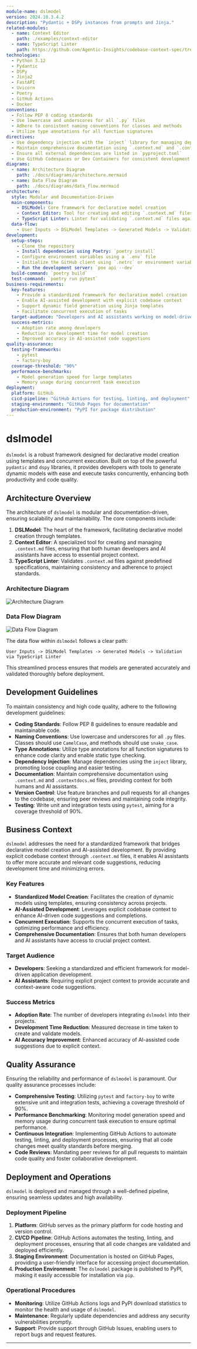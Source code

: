 ```yaml
---
module-name: dslmodel
version: 2024.10.3.4.2
description: "Pydantic + DSPy instances from prompts and Jinja."
related-modules:
  - name: Context Editor
    path: ./examples/context-editor
  - name: TypeScript Linter
    path: https://github.com/Agentic-Insights/codebase-context-spec/tree/main/linters/typescript
technologies:
  - Python 3.12
  - Pydantic
  - DSPy
  - Jinja2
  - FastAPI
  - Uvicorn
  - Poetry
  - GitHub Actions
  - Docker
conventions:
  - Follow PEP 8 coding standards
  - Use lowercase and underscores for all `.py` files
  - Adhere to consistent naming conventions for classes and methods
  - Utilize type annotations for all function signatures
directives:
  - Use dependency injection with the `inject` library for managing dependencies
  - Maintain comprehensive documentation using `.context.md` and `.contextdocs.md` files
  - Ensure all external dependencies are listed in `pyproject.toml`
  - Use GitHub Codespaces or Dev Containers for consistent development environments
diagrams:
  - name: Architecture Diagram
    path: ./docs/diagrams/architecture.mermaid
  - name: Data Flow Diagram
    path: ./docs/diagrams/data_flow.mermaid
architecture:
  style: Modular and Documentation-Driven
  main-components:
    - DSLModel: Core framework for declarative model creation
    - Context Editor: Tool for creating and editing `.context.md` files
    - TypeScript Linter: Linter for validating `.context.md` files against specifications
  data-flow: 
    - User Inputs -> DSLModel Templates -> Generated Models -> Validation via TypeScript Linter
development:
  setup-steps:
    - Clone the repository
    - Install dependencies using Poetry: `poetry install`
    - Configure environment variables using a `.env` file
    - Initialize the GitHub client using `.netrc` or environment variables
    - Run the development server: `poe api --dev`
  build-command: `poetry build`
  test-command: `poetry run pytest`
business-requirements:
  key-features:
    - Provide a standardized framework for declarative model creation
    - Enable AI-assisted development with explicit codebase context
    - Support dynamic field generation using Jinja templates
    - Facilitate concurrent execution of tasks
  target-audience: "Developers and AI assistants working on model-driven applications"
  success-metrics:
    - Adoption rate among developers
    - Reduction in development time for model creation
    - Improved accuracy in AI-assisted code suggestions
quality-assurance:
  testing-frameworks:
    - pytest
    - factory-boy
  coverage-threshold: "90%"
  performance-benchmarks:
    - Model generation speed for large templates
    - Memory usage during concurrent task execution
deployment:
  platform: GitHub
  cicd-pipeline: "GitHub Actions for testing, linting, and deployment"
  staging-environment: "GitHub Pages for documentation"
  production-environment: "PyPI for package distribution"
---
```


# dslmodel

`dslmodel` is a robust framework designed for declarative model creation using templates and concurrent execution. Built on top of the powerful `pydantic` and `dspy` libraries, it provides developers with tools to generate dynamic models with ease and execute tasks concurrently, enhancing both productivity and code quality.

## Architecture Overview

The architecture of `dslmodel` is modular and documentation-driven, ensuring scalability and maintainability. The core components include:

1. **DSLModel**: The heart of the framework, facilitating declarative model creation through templates.
2. **Context Editor**: A specialized tool for creating and managing `.context.md` files, ensuring that both human developers and AI assistants have access to essential project context.
3. **TypeScript Linter**: Validates `.context.md` files against predefined specifications, maintaining consistency and adherence to project standards.

### Architecture Diagram

![Architecture Diagram](./docs/diagrams/architecture.mermaid)

### Data Flow Diagram

![Data Flow Diagram](./docs/diagrams/data_flow.mermaid)

The data flow within `dslmodel` follows a clear path:
```
User Inputs -> DSLModel Templates -> Generated Models -> Validation via TypeScript Linter
```
This streamlined process ensures that models are generated accurately and validated thoroughly before deployment.

## Development Guidelines

To maintain consistency and high code quality, adhere to the following development guidelines:

- **Coding Standards**: Follow PEP 8 guidelines to ensure readable and maintainable code.
- **Naming Conventions**: Use lowercase and underscores for all `.py` files. Classes should use `CamelCase`, and methods should use `snake_case`.
- **Type Annotations**: Utilize type annotations for all function signatures to enhance code clarity and enable static type checking.
- **Dependency Injection**: Manage dependencies using the `inject` library, promoting loose coupling and easier testing.
- **Documentation**: Maintain comprehensive documentation using `.context.md` and `.contextdocs.md` files, providing context for both humans and AI assistants.
- **Version Control**: Use feature branches and pull requests for all changes to the codebase, ensuring peer reviews and maintaining code integrity.
- **Testing**: Write unit and integration tests using `pytest`, aiming for a coverage threshold of 90%.

## Business Context

`dslmodel` addresses the need for a standardized framework that bridges declarative model creation and AI-assisted development. By providing explicit codebase context through `.context.md` files, it enables AI assistants to offer more accurate and relevant code suggestions, reducing development time and minimizing errors.

### Key Features

- **Standardized Model Creation**: Facilitates the creation of dynamic models using templates, ensuring consistency across projects.
- **AI-Assisted Development**: Leverages explicit codebase context to enhance AI-driven code suggestions and completions.
- **Concurrent Execution**: Supports the concurrent execution of tasks, optimizing performance and efficiency.
- **Comprehensive Documentation**: Ensures that both human developers and AI assistants have access to crucial project context.

### Target Audience

- **Developers**: Seeking a standardized and efficient framework for model-driven application development.
- **AI Assistants**: Requiring explicit project context to provide accurate and context-aware code suggestions.

### Success Metrics

- **Adoption Rate**: The number of developers integrating `dslmodel` into their projects.
- **Development Time Reduction**: Measured decrease in time taken to create and validate models.
- **AI Accuracy Improvement**: Enhanced accuracy of AI-assisted code suggestions due to explicit context.

## Quality Assurance

Ensuring the reliability and performance of `dslmodel` is paramount. Our quality assurance processes include:

- **Comprehensive Testing**: Utilizing `pytest` and `factory-boy` to write extensive unit and integration tests, achieving a coverage threshold of 90%.
- **Performance Benchmarking**: Monitoring model generation speed and memory usage during concurrent task execution to ensure optimal performance.
- **Continuous Integration**: Implementing GitHub Actions to automate testing, linting, and deployment processes, ensuring that all code changes meet quality standards before merging.
- **Code Reviews**: Mandating peer reviews for all pull requests to maintain code quality and foster collaborative development.

## Deployment and Operations

`dslmodel` is deployed and managed through a well-defined pipeline, ensuring seamless updates and high availability.

### Deployment Pipeline

1. **Platform**: GitHub serves as the primary platform for code hosting and version control.
2. **CI/CD Pipeline**: GitHub Actions automates the testing, linting, and deployment processes, ensuring that all code changes are validated and deployed efficiently.
3. **Staging Environment**: Documentation is hosted on GitHub Pages, providing a user-friendly interface for accessing project documentation.
4. **Production Environment**: The `dslmodel` package is published to PyPI, making it easily accessible for installation via `pip`.

### Operational Procedures

- **Monitoring**: Utilize GitHub Actions logs and PyPI download statistics to monitor the health and usage of `dslmodel`.
- **Maintenance**: Regularly update dependencies and address any security vulnerabilities promptly.
- **Support**: Provide support through GitHub Issues, enabling users to report bugs and request features.

---
